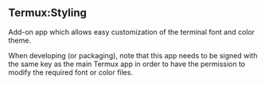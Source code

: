 Termux:Styling
--------------
Add-on app which allows easy customization of the terminal font and color theme.

When developing (or packaging), note that this app needs to be signed with the same key as the main Termux app in order to have the permission to modify the required font or color files.
